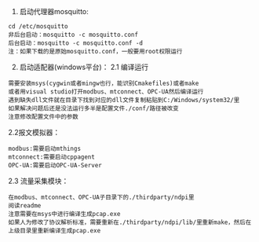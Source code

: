 1. 启动代理器mosquitto:
```
cd /etc/mosquitto
非后台启动：mosquitto -c mosquitto.conf
后台启动：mosquitto -c mosquitto.conf -d
注：如果下载的是原始mosquitto.conf，一般要用root权限运行
```
2. 启动适配器(windows平台)：
2.1 编译运行
```
需要安装msys(cygwin或者mingw也行，能识别Cmakefiles)或者make
或者用visual studio打开modbus、mtconnect、OPC-UA然后编译运行
遇到缺失dll文件就在目录下找到对应的dll文件复制粘贴到C:/Windows/system32/里
如果解决问题后还是没法运行多半是配置文件./conf/路径被改变
注意修改配置文件中的参数
```
2.2报文模拟器：
```
modbus:需要启动mthings
mtconnect:需要启动cppagent
OPC-UA:需要启动OPC-UA-Server
```
2.3 流量采集模块：
```
在modbus、mtconnect、OPC-UA子目录下的./thirdparty/ndpi里
阅读readme
注意需要在msys中进行编译生成pcap.exe
如果人为修改了协议解析标准，需要重新在./thirdparty/ndpi/lib/里重新make，然后在上级目录里重新编译生成pcap.exe
```



